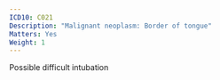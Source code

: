 ```yaml
---
ICD10: C021
Description: "Malignant neoplasm: Border of tongue"
Matters: Yes
Weight: 1
---
```

Possible difficult intubation

